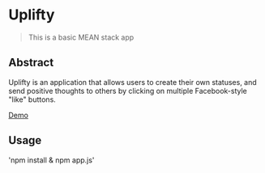 Uplifty
=====================
> This is a basic MEAN stack app

## Abstract

Uplifty is an application that allows users to create their own statuses, and send positive thoughts to others by clicking on multiple Facebook-style "like" buttons.

[Demo](https://uplifty.herokuapp.com/)

## Usage

'npm install & npm app.js'